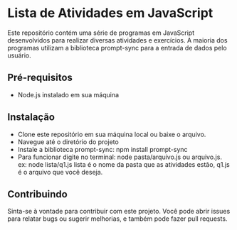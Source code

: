 # Lista de Atividades em JavaScript
Este repositório contém uma série de programas em JavaScript desenvolvidos para realizar diversas atividades e exercícios. A maioria dos programas utilizam a biblioteca prompt-sync para a entrada de dados pelo usuário.

## Pré-requisitos
- Node.js instalado em sua máquina

## Instalação
- Clone este repositório em sua máquina local ou baixe o arquivo.
- Navegue até o diretório do projeto
- Instale a biblioteca prompt-sync:
    npm install prompt-sync
- Para funcionar digite no terminal: node pasta/arquivo.js ou arquivo.js.
    ex: node lista/q1.js
lista é o nome da pasta que as atividades estão, q1.js é o arquivo que você deseja.

## Contribuindo
Sinta-se à vontade para contribuir com este projeto. Você pode abrir issues para relatar bugs ou sugerir melhorias, e também pode fazer pull requests.
